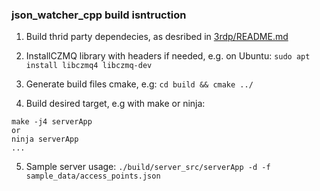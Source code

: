 ### json_watcher_cpp build isntruction

1. Build thrid party dependecies, as desribed in [3rdp/README.md](3rdp/README.md)

2. InstallCZMQ library with headers if needed, e.g. on Ubuntu:
`sudo apt install libczmq4 libczmq-dev`

3. Generate build files cmake, e.g:
`cd build && cmake ../`

4. Build desired target, e.g with make or ninja:
```
make -j4 serverApp
or
ninja serverApp
...
```
5. Sample server usage:
`./build/server_src/serverApp -d -f sample_data/access_points.json`